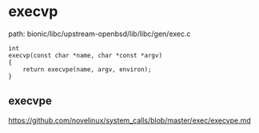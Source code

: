 execvp
========================================

path: bionic/libc/upstream-openbsd/lib/libc/gen/exec.c
```
int
execvp(const char *name, char *const *argv)
{
    return execvpe(name, argv, environ);
}
```

execvpe
----------------------------------------

https://github.com/novelinux/system_calls/blob/master/exec/execvpe.md